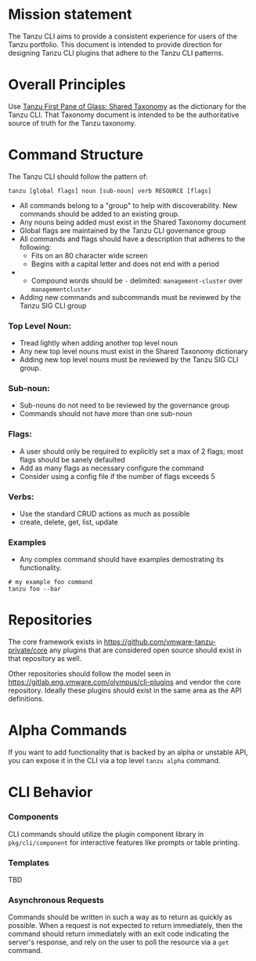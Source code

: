 # Mission statement
The Tanzu CLI aims to provide a consistent experience for users of the Tanzu portfolio.
This document is intended to provide direction for designing Tanzu CLI plugins
that adhere to the Tanzu CLI patterns.

# Overall Principles

Use [Tanzu First Pane of Glass: Shared Taxonomy](https://docs.google.com/document/d/1K8_p4Ve09AXkFCU5GJNpthYac4L1fSVwfEr5mz-HzYk/edit)
as the dictionary for the Tanzu CLI. That Taxonomy document is intended to be
the authoritative source of truth for the Tanzu taxonomy.

# Command Structure

The Tanzu CLI should follow the pattern of:

```
tanzu [global flags] noun [sub-noun] verb RESOURCE [flags]
```

* All commands belong to a "group" to help with discoverability. New commands
should be added to an existing group.
* Any nouns being added must exist in the Shared Taxonomy document
* Global flags are maintained by the Tanzu CLI governance group
* All commands and flags should have a description that adheres to the following:
  * Fits on an 80 character wide screen
  * Begins with a capital letter and does not end with a period
* * Compound words should be `-` delimited: `management-cluster` over `managementcluster`
* Adding new commands and subcommands must be reviewed by the Tanzu SIG CLI group

### Top Level Noun:
* Tread lightly when adding another top level noun
* Any new top level nouns must exist in the Shared Taxonomy dictionary
* Adding new top level nouns must be reviewed by the Tanzu SIG CLI group.

### Sub-noun:
* Sub-nouns do not need to be reviewed by the governance group
* Commands should not have more than one sub-noun

### Flags:
* A user should only be required to explicitly set a max of 2 flags; most flags should be
 sanely defaulted
* Add as many flags as necessary configure the command
* Consider using a config file if the number of flags exceeds 5

### Verbs:
* Use the standard CRUD actions as much as possible
* create, delete, get, list, update

### Examples
* Any complex command should have examples demostrating its functionality.
```
# my example foo command
tanzu foo --bar
```

# Repositories

The core framework exists in https://github.com/vmware-tanzu-private/core any
plugins that are considered open source should exist in that repository as well.

Other repositories should follow the model seen in
https://gitlab.eng.vmware.com/olympus/cli-plugins and vendor the core repository.
Ideally these plugins should exist in the same area as the API definitions.

# Alpha Commands

If you want to add functionality that is backed by an alpha or unstable API, you
can expose it in the CLI via a top level `tanzu alpha` command.

# CLI Behavior

### Components
CLI commands should utilize the plugin component library in `pkg/cli/component` for interactive features like prompts or table printing.

### Templates
TBD 

### Asynchronous Requests
Commands should be written in such a way as to return as quickly as possible.
When a request is not expected to return immediately,
then the command should return immediately with an exit code indicating the
server's response, and rely on the user to poll
the resource via a `get` command.
